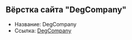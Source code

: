 ## Вёрстка сайта "DegCompany"
* Название: DegCompany
* Ссылка: <a href="https://kibo13.github.io/wbk-degcompany/">DegCompany</a>
